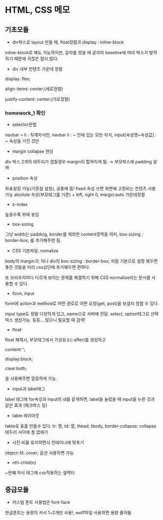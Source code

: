 # HTML, CSS 메모
  
## 기초모듈
* div박스로 layout 만들 때, float정렬과 display : inline-block
  
inline-block로 해도 가능하지만, 글자를 썼을 때 글자의 baseline에 따라 박스가 발작하기 때문에 귀찮은 점이 많다. 
  
* div 내부 컨텐츠 가운데 정렬
  
display: flex;
  
align-items: center;(세로정렬)
  
justify-content: center;(가로정렬)
  
### homework_1 확인 
  
* selector문법
  
navbar > li : 직계자식만, navbar li : ~ 안에 있는 모든 자식, input[속성명=속성값] : ~ 속성을 가진 것만
  
* margin collapse 현상 
  
div 박스 2개의 테두리가 겹칠경우 margin이 합쳐지게 됨. → 부모박스에 padding 살짝 
  
* position 속성 
  
좌표설정 가능(기준점 설정), 공중에 뜸! fixed 속성 쓰면 화면에 고정되는 컨텐츠 사용 가능 alsolute 속성(부모태그를 기준) + left, right 0, margin:auto 가운데정렬
  
* z-index 
 
높을수록 위에 놓임 

* box-sizing 
  
그냥 width는 padding, border를 제외한 content영역을 의미, box-sizing : border-box; 를 추가해주면 됨.
* CSS 기본파일, nomalize 

body의 margin:0; 이나 div의 box-sizing : border-box; 처럼 기본으로 설정 해두면 좋은 것들을 미리 css상단에 추가해두면 편하다.

또 브라우저마다 다르게 보이는 문제를 해결하기 위해 CSS normalize라는 문서를 사용할 수 있다.

* form, input 

form에 action과 method로 어떤 경로로 어떤 요청(get, post)을 보낼지 정할 수 있다.

input type도 정말 다양하게 있고, name으로 서버에 전달. select, option태그로 선택박스 생성가능. 등등... 많으니 필요할 때 검색! 
   
* float

float 해제시, 부모태그에서 가상요소(::after)를 생성하고
    
content:'';
   
display:block;
   
clear:both;
   
을 사용해주면 깔끔하게 가능. 
   
* input과 label태그 

label 태그에 for속성과 input의 id를 같게하면, label을 눌렀을 때 input을 누른 것과 같은 효과 (체크박스 등)
    
* table 레이아웃 

table로 표를 만들수 있다. tr: 행, td: 열, thead, tbody, border-collapse: collapse 테두리 사이에 틈 없애기

* 사진 비율 유지하면서 컨테이너에 맞추기 

object-fit: cover; 옵션 사용하면 가능
     
* nth-child(n) 

~번째 자식 태그에 css적용하는 셀렉터
  

 
## 중급모듈</h2>
* 커스텀 폰트 사용법은 font-face

한글폰트는 용량이 커서 1~2개만 사용!, woff파일 사용하면 용량 줄어듦
